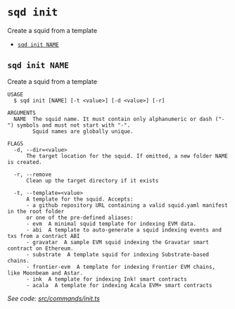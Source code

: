 `sqd init`
==========

Create a squid from a template

* [`sqd init NAME`](#sqd-init-name)

## `sqd init NAME`

Create a squid from a template

```
USAGE
  $ sqd init [NAME] [-t <value>] [-d <value>] [-r]

ARGUMENTS
  NAME  The squid name. It must contain only alphanumeric or dash ("-") symbols and must not start with "-".
        Squid names are globally unique.

FLAGS
  -d, --dir=<value>
      The target location for the squid. If omitted, a new folder NAME is created.

  -r, --remove
      Clean up the target directory if it exists

  -t, --template=<value>
      A template for the squid. Accepts:
      - a github repository URL containing a valid squid.yaml manifest in the root folder
      or one of the pre-defined aliases:
      - evm  A minimal squid template for indexing EVM data.
      - abi  A template to auto-generate a squid indexing events and txs from a contract ABI
      - gravatar  A sample EVM squid indexing the Gravatar smart contract on Ethereum.
      - substrate  A template squid for indexing Substrate-based chains.
      - frontier-evm  A template for indexing Frontier EVM chains, like Moonbeam and Astar.
      - ink  A template for indexing Ink! smart contracts
      - acala  A template for indexing Acala EVM+ smart contracts
```

_See code: [src/commands/init.ts](https://github.com/subsquid/squid-cli/tree/master/src/commands/init.ts)_
